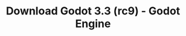 ---
# Generated by /tools/generators/src/download_archive_generator !!! do not edit by hand !!!
title: 'Download Godot 3.3 (rc9) - Godot Engine'
type: 'download/archive'
name: '3.3'
flavor: 'rc9'
release_date: '2021-04-14T03:00:00-00:00'
release_notes: 'article/release-candidate-godot-3-3-rc-9/'
primaryPlatforms:
  - 'android.apk'
  - 'macos.universal'
  - 'windows.64'
  - 'linux_server.headless.64'
  - 'web'
  - 'templates'
links:
  android.apk:
    name: 'android.apk'
    title: 'Android'
    caption: 'Universal APK (ARM64 + ARMv7 + x86_64 + x86)'
    tags:
      - 'APK download'
      - 'ARM64/v7'
      - 'x86 (64 & 32 bit)'
    hosts:
      github_builds:
        regular: 'https://github.com/godotengine/godot-builds/releases/download/3.3-rc9/Godot_v3.3-rc9_android_editor.apk'
        mono: '#'
      github:
        regular: 'https://github.com/godotengine/godot/releases/download/3.3-rc9/Godot_v3.3-rc9_android_editor.apk'
        mono: '#'
  macos.universal:
    name: 'macos.universal'
    title: 'macOS'
    caption: 'Universal (x86_64 + Apple Silicon)'
    tags:
      - 'Intel/Apple Silicon'
      - '64 bit'
    hosts:
      github_builds:
        regular: 'https://github.com/godotengine/godot-builds/releases/download/3.3-rc9/Godot_v3.3-rc9_osx.universal.zip'
        mono: 'https://github.com/godotengine/godot-builds/releases/download/3.3-rc9/Godot_v3.3-rc9_mono_osx.universal.zip'
      github:
        regular: 'https://github.com/godotengine/godot/releases/download/3.3-rc9/Godot_v3.3-rc9_osx.universal.zip'
        mono: 'https://github.com/godotengine/godot/releases/download/3.3-rc9/Godot_v3.3-rc9_mono_osx.universal.zip'
  windows.64:
    name: 'windows.64'
    title: 'Windows'
    caption: 'Standard (x86_64)'
    tags:
      - '64 bit'
    hosts:
      github_builds:
        regular: 'https://github.com/godotengine/godot-builds/releases/download/3.3-rc9/Godot_v3.3-rc9_win64.exe.zip'
        mono: 'https://github.com/godotengine/godot-builds/releases/download/3.3-rc9/Godot_v3.3-rc9_mono_win64.zip'
      github:
        regular: 'https://github.com/godotengine/godot/releases/download/3.3-rc9/Godot_v3.3-rc9_win64.exe.zip'
        mono: 'https://github.com/godotengine/godot/releases/download/3.3-rc9/Godot_v3.3-rc9_mono_win64.zip'
  linux_server.headless.64:
    name: 'linux_server.headless.64'
    title: 'Linux Server'
    caption: 'Headless (x86_64)'
    tags:
      - '64 bit'
      - 'Headless'
    hosts:
      github_builds:
        regular: 'https://github.com/godotengine/godot-builds/releases/download/3.3-rc9/Godot_v3.3-rc9_linux_headless.64.zip'
        mono: 'https://github.com/godotengine/godot-builds/releases/download/3.3-rc9/Godot_v3.3-rc9_mono_linux_headless_64.zip'
      github:
        regular: 'https://github.com/godotengine/godot/releases/download/3.3-rc9/Godot_v3.3-rc9_linux_headless.64.zip'
        mono: 'https://github.com/godotengine/godot/releases/download/3.3-rc9/Godot_v3.3-rc9_mono_linux_headless_64.zip'
  web:
    name: 'web'
    title: 'Web editor'
    caption: ''
    tags:
      - 'Self-hosted'
      - 'Cross-platform'
    hosts:
      github_builds:
        regular: 'https://github.com/godotengine/godot-builds/releases/download/3.3-rc9/Godot_v3.3-rc9_web_editor.zip'
        mono: '#'
      github:
        regular: 'https://github.com/godotengine/godot/releases/download/3.3-rc9/Godot_v3.3-rc9_web_editor.zip'
        mono: '#'
  linux.64:
    name: 'linux.64'
    title: 'Linux'
    caption: 'Standard (x86_64)'
    tags:
      - '64 bit'
    hosts:
      github_builds:
        regular: 'https://github.com/godotengine/godot-builds/releases/download/3.3-rc9/Godot_v3.3-rc9_x11.64.zip'
        mono: 'https://github.com/godotengine/godot-builds/releases/download/3.3-rc9/Godot_v3.3-rc9_mono_x11_64.zip'
      github:
        regular: 'https://github.com/godotengine/godot/releases/download/3.3-rc9/Godot_v3.3-rc9_x11.64.zip'
        mono: 'https://github.com/godotengine/godot/releases/download/3.3-rc9/Godot_v3.3-rc9_mono_x11_64.zip'
  linux.32:
    name: 'linux.32'
    title: 'Linux'
    caption: 'Standard (x86)'
    tags:
      - '32 bit'
    hosts:
      github_builds:
        regular: 'https://github.com/godotengine/godot-builds/releases/download/3.3-rc9/Godot_v3.3-rc9_x11.32.zip'
        mono: 'https://github.com/godotengine/godot-builds/releases/download/3.3-rc9/Godot_v3.3-rc9_mono_x11_32.zip'
      github:
        regular: 'https://github.com/godotengine/godot/releases/download/3.3-rc9/Godot_v3.3-rc9_x11.32.zip'
        mono: 'https://github.com/godotengine/godot/releases/download/3.3-rc9/Godot_v3.3-rc9_mono_x11_32.zip'
  windows.32:
    name: 'windows.32'
    title: 'Windows'
    caption: 'Standard (x86)'
    tags:
      - '32 bit'
    hosts:
      github_builds:
        regular: 'https://github.com/godotengine/godot-builds/releases/download/3.3-rc9/Godot_v3.3-rc9_win32.exe.zip'
        mono: 'https://github.com/godotengine/godot-builds/releases/download/3.3-rc9/Godot_v3.3-rc9_mono_win32.zip'
      github:
        regular: 'https://github.com/godotengine/godot/releases/download/3.3-rc9/Godot_v3.3-rc9_win32.exe.zip'
        mono: 'https://github.com/godotengine/godot/releases/download/3.3-rc9/Godot_v3.3-rc9_mono_win32.zip'
  linux_server.64:
    name: 'linux_server.64'
    title: 'Linux Server'
    caption: 'Standard (x86_64)'
    tags:
      - '64 bit'
    hosts:
      github_builds:
        regular: 'https://github.com/godotengine/godot-builds/releases/download/3.3-rc9/Godot_v3.3-rc9_linux_server.64.zip'
        mono: 'https://github.com/godotengine/godot-builds/releases/download/3.3-rc9/Godot_v3.3-rc9_mono_linux_server_64.zip'
      github:
        regular: 'https://github.com/godotengine/godot/releases/download/3.3-rc9/Godot_v3.3-rc9_linux_server.64.zip'
        mono: 'https://github.com/godotengine/godot/releases/download/3.3-rc9/Godot_v3.3-rc9_mono_linux_server_64.zip'
  aar_library:
    name: 'aar_library'
    title: 'AAR library'
    caption: ''
    tags:
      - 'Android plugins'
      - 'Java'
      - 'Kotlin'
    hosts:
      github_builds:
        regular: 'https://github.com/godotengine/godot-builds/releases/download/3.3-rc9/godot-lib.3.3.rc9.release.aar'
        mono: 'https://github.com/godotengine/godot-builds/releases/download/3.3-rc9/godot-lib.3.3.rc9.mono.release.aar'
      github:
        regular: 'https://github.com/godotengine/godot/releases/download/3.3-rc9/godot-lib.3.3.rc9.release.aar'
        mono: 'https://github.com/godotengine/godot/releases/download/3.3-rc9/godot-lib.3.3.rc9.mono.release.aar'
  templates:
    name: 'templates'
    title: 'Export templates'
    caption: ''
    tags:
      - 'Used to export your games to all supported platforms'
    hosts:
      github_builds:
        regular: 'https://github.com/godotengine/godot-builds/releases/download/3.3-rc9/Godot_v3.3-rc9_export_templates.tpz'
        mono: 'https://github.com/godotengine/godot-builds/releases/download/3.3-rc9/Godot_v3.3-rc9_mono_export_templates.tpz'
      github:
        regular: 'https://github.com/godotengine/godot/releases/download/3.3-rc9/Godot_v3.3-rc9_export_templates.tpz'
        mono: 'https://github.com/godotengine/godot/releases/download/3.3-rc9/Godot_v3.3-rc9_mono_export_templates.tpz'
---